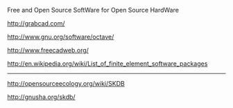 Free and Open Source SoftWare
for
Open Source HardWare




http://grabcad.com/

http://www.gnu.org/software/octave/

http://www.freecadweb.org/

http://en.wikipedia.org/wiki/List_of_finite_element_software_packages

****************

http://opensourceecology.org/wiki/SKDB

http://gnusha.org/skdb/